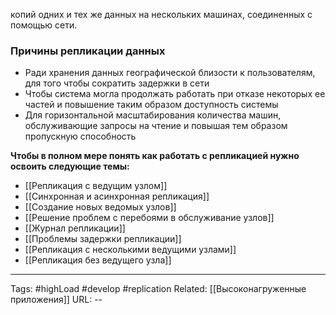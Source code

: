  копий одних и тех же данных на нескольких машинах, соединенных с помощью сети.

### Причины репликации данных
- Ради хранения данных географической близости к пользователям, для того чтобы сократить задержки в сети
- Чтобы система могла продолжать работать при отказе некоторых ее частей и повышение таким образом доступность системы 
- Для горизонтальной масштабирования количества машин, обслуживающие запросы на чтение и повышая тем образом пропускную способность  

**Чтобы в полном мере понять  как работать с репликацией нужно освоить следующие темы:**

- [[Репликация с ведущим узлом]] 
- [[Синхронная и асинхронная репликация]]
- [[Создание новых ведомых узлов]]
- [[Решение проблем с перебоями в обслуживание узлов]]
- [[Журнал репликации]]
- [[Проблемы задержки репликации]]
- [[Репликация с несколькими ведущими узлами]]
- [[Репликация без ведущего узла]]


---
Tags: #highLoad #develop #replication
Related: [[Высоконагруженные приложения]]
URL: -- 